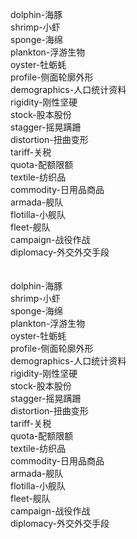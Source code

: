 dolphin-海豚<br>
shrimp-小虾<br>
sponge-海绵<br>
plankton-浮游生物<br>
oyster-牡蛎蚝<br>
profile-侧面轮廓外形<br>
demographics-人口统计资料<br>
rigidity-刚性坚硬<br>
stock-股本股份<br>
stagger-摇晃蹒跚<br>
distortion-扭曲变形<br>
tariff-关税<br>
quota-配额限额<br>
textile-纺织品<br>
commodity-日用品商品<br>
armada-舰队<br>
flotilla-小舰队<br>
fleet-舰队<br>
campaign-战役作战<br>
diplomacy-外交外交手段<br>
<br>
<br>
dolphin-海豚<br>
shrimp-小虾<br>
sponge-海绵<br>
plankton-浮游生物<br>
oyster-牡蛎蚝<br>
profile-侧面轮廓外形<br>
demographics-人口统计资料<br>
rigidity-刚性坚硬<br>
stock-股本股份<br>
stagger-摇晃蹒跚<br>
distortion-扭曲变形<br>
tariff-关税<br>
quota-配额限额<br>
textile-纺织品<br>
commodity-日用品商品<br>
armada-舰队<br>
flotilla-小舰队<br>
fleet-舰队<br>
campaign-战役作战<br>
diplomacy-外交外交手段<br>
<br>
<br>
